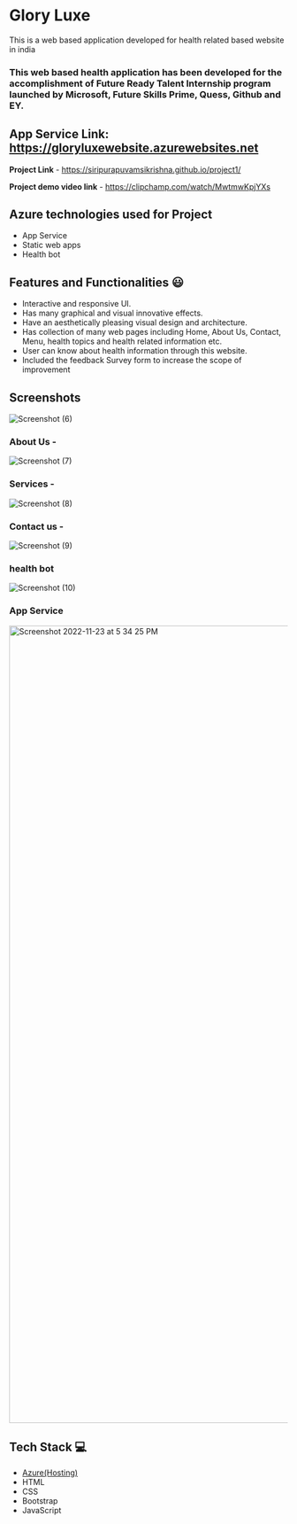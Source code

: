# Glory Luxe

This is a web based application developed for health related based website in india

### This web based health application has been developed for the accomplishment of Future Ready Talent Internship program launched by Microsoft, Future Skills Prime, Quess, Github and EY.

## App Service Link: https://gloryluxewebsite.azurewebsites.net

**Project Link** - https://siripurapuvamsikrishna.github.io/project1/

**Project demo video link** - https://clipchamp.com/watch/MwtmwKpjYXs

## Azure technologies used for Project

- App Service
- Static web apps
- Health bot

## Features and Functionalities 😃

- Interactive and responsive UI.
- Has many graphical and visual innovative effects.
- Have an aesthetically pleasing visual design and architecture.
- Has collection of many web pages including Home, About Us, Contact, Menu, health topics and health related information etc.
- User can know about health information through this website.
- Included the feedback Survey form to increase the scope of improvement 

## Screenshots

![Screenshot (6)](https://user-images.githubusercontent.com/116077966/202896738-ab0226f3-a1de-4883-a350-ab0ef7cf4562.png)



   

### About Us -

![Screenshot (7)](https://user-images.githubusercontent.com/116077966/202896742-165192d2-e039-43f9-a436-1f9b03a2d954.png)


### Services -

![Screenshot (8)](https://user-images.githubusercontent.com/116077966/202896745-55eed854-ded6-4cb0-944a-0f5685ba53f3.png)


### Contact us -
![Screenshot (9)](https://user-images.githubusercontent.com/116077966/202896777-e920d4bc-2553-4f3b-8d62-9fc1f8f57fbf.png)



### health bot

![Screenshot (10)](https://user-images.githubusercontent.com/116077966/202896781-c57f07a3-70f6-4eee-910d-f315b4ed3aff.png)

### App Service

<img width="1440" alt="Screenshot 2022-11-23 at 5 34 25 PM" src="https://user-images.githubusercontent.com/116077966/203542641-f970d0fe-4832-44cf-b6b4-5ffe9c17225d.png">


## Tech Stack 💻

- [Azure(Hosting)](https://azure.microsoft.com/en-in/features/azure-portal/)
- HTML
- CSS
- Bootstrap
- JavaScript
